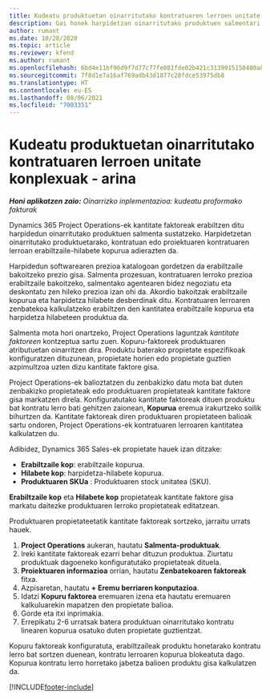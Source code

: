 ```yaml
---
title: Kudeatu produktuetan oinarritutako kontratuaren lerroen unitate konplexuak - arina
description: Gai honek harpidetzan oinarritutako produktuen salmentari laguntzeko informazioa eskaintzen du.
author: rumant
ms.date: 10/28/2020
ms.topic: article
ms.reviewer: kfend
ms.author: rumant
ms.openlocfilehash: 6bd4e11bf96d9f7d77c77fe081fde02b421c3139915150480a8d1a4d812887f6
ms.sourcegitcommit: 7f8d1e7a16af769adb43d1877c28fdce53975db8
ms.translationtype: HT
ms.contentlocale: eu-ES
ms.lasthandoff: 08/06/2021
ms.locfileid: "7003351"
---
```

# <a name="manage-complex-units-for-product-based-contract-lines---lite"></a>Kudeatu produktuetan oinarritutako kontratuaren lerroen unitate konplexuak - arina

_**Honi aplikatzen zaio:** Oinarrizko inplementazioa: kudeatu proformako fakturak_

Dynamics 365 Project Operations-ek kantitate faktoreak erabiltzen ditu harpidedun oinarritutako produktuen salmenta sustatzeko. Harpidetzetan oinarritutako produktuetarako, kontratuan edo proiektuaren kontratuaren lerroan erabiltzaile-hilabete kopurua adierazten da.

Harpidedun softwarearen prezioa katalogoan gordetzen da erabiltzaile bakoitzeko prezio gisa. Salmenta prozesuan, kontratuaren lerroko prezioa erabiltzaile bakoitzeko, salmentako agentearen bidez negoziatu eta deskontatu zen hileko prezioa izan ohi da. Akordio bakoitzak erabiltzaile kopurua eta harpidetza hilabete desberdinak ditu. Kontratuaren lerroaren zenbatekoa kalkulatzeko erabiltzen den kantitatea erabiltzaile kopurua eta harpidetza hilabeteen produktua da.

Salmenta mota hori onartzeko, Project Operations laguntzak *kantitate faktoreen* kontzeptua sartu zuen. Kopuru-faktoreek produktuaren atributuetan oinarritzen dira. Produktu baterako propietate espezifikoak konfiguratzen dituzunean, propietate horien edo propietate guztien azpimultzoa uzten dizu kantitate faktore gisa.

Project Operations-ek balioztatzen du zenbakizko datu mota bat duten zenbakizko propietateak edo produktuaren propietateak kantitate faktore gisa markatzen direla. Konfiguratutako kantitate faktoreak dituen produktu bat kontratu lerro bati gehitzen zaionean, **Kopurua** eremua irakurtzeko soilik bihurtzen da. Kantitate faktoreak diren produktuaren propietateen balioak sartu ondoren, Project Operations-ek kontratuaren lerroaren kantitatea kalkulatzen du.

Adibidez, Dynamics 365 Sales-ek propietate hauek izan ditzake:

- **Erabiltzaile kop**: erabiltzaile kopurua.
- **Hilabete kop**: harpidetza-hilabete kopurua.
- **Produktuaren SKUa** : Produktuaren stock unitatea (SKU).

**Erabiltzaile kop** eta **Hilabete kop** propietateak kantitate faktore gisa markatu daitezke produktuaren lerroko propietateak editatzean.

Produktuaren propietateetatik kantitate faktoreak sortzeko, jarraitu urrats hauek.

1. **Project Operations** aukeran, hautatu **Salmenta-produktuak**.
2. Ireki kantitate faktoreak ezarri behar dituzun produktua. Ziurtatu produktuak dagoeneko konfiguratutako propietateak dituela.
3. **Proiektuaren informazioa** orrian, hautatu **Zenbatekoaren faktoreak** fitxa.
4. Azpisaretan, hautatu **+ Eremu berriaren konputazioa**.
5. Idatzi **Kopuru faktorea** eremuaren izena eta hautatu eremuaren kalkuluarekin mapatzen den propietate balioa.
6. Gorde eta itxi inprimakia.
7. Errepikatu 2-6 urratsak batera produktuan oinarritutako kontratu linearen kopurua osatuko duten propietate guztientzat.

Kopuru faktoreak konfiguratuta, erabiltzaileak produktu honetarako kontratu lerro bat sortzen duenean, kontratu lerroaren kopurua blokeatuta dago. Kopurua kontratu lerro horretako jabetza balioen produktu gisa kalkulatzen da.


[!INCLUDE[footer-include](../../includes/footer-banner.md)]